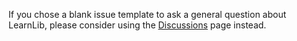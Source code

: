 If you chose a blank issue template to ask a general question about LearnLib, please consider using the [Discussions](https://github.com/LearnLib/learnlib/discussions) page instead.
